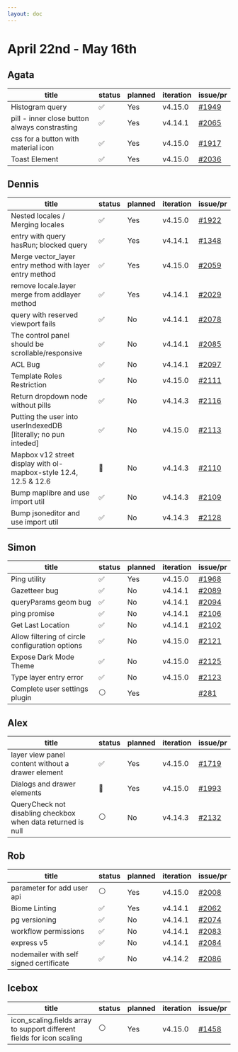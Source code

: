 ```yaml
---
layout: doc
---
```


# April 22nd - May 16th

## Agata

| title                                         | status | planned | iteration | issue/pr                                             |
| --------------------------------------------- | ------ | ------- | --------- | ---------------------------------------------------- |
| Histogram query                               | ✅     | Yes     | v4.15.0   | [#1949](https://github.com/GEOLYTIX/xyz/issues/1949) |
| pill - inner close button always constrasting | ✅     | Yes     | v4.14.1   | [#2065](https://github.com/GEOLYTIX/xyz/pull/2065)   |
| css for a button with material icon           | ✅     | Yes     | v4.15.0   | [#1917](https://github.com/GEOLYTIX/xyz/issues/1917) |
| Toast Element                                 | ✅     | Yes     | v4.15.0   | [#2036](https://github.com/GEOLYTIX/xyz/issues/2036) |

## Dennis

| title                                                            | status | planned | iteration | issue/pr                                             |
| ---------------------------------------------------------------- | ------ | ------- | --------- | ---------------------------------------------------- |
| Nested locales / Merging locales                                 | ✅     | Yes     | v4.15.0   | [#1922](https://github.com/GEOLYTIX/xyz/issues/1922) |
| entry with query hasRun; blocked query                           | ✅     | Yes     | v4.14.1   | [#1348](https://github.com/GEOLYTIX/xyz/issues/1348) |
| Merge vector_layer entry method with layer entry method          | ✅     | Yes     | v4.15.0   | [#2059](https://github.com/GEOLYTIX/xyz/pull/2059)   |
| remove locale.layer merge from addlayer method                   | ✅     | Yes     | v4.14.1   | [#2029](https://github.com/GEOLYTIX/xyz/issues/2061) |
| query with reserved viewport fails                               | ✅     | No      | v4.14.1   | [#2078](https://github.com/GEOLYTIX/xyz/issues/2078) |
| The control panel should be scrollable/responsive                | ✅     | No      | v4.14.1   | [#2085](https://github.com/GEOLYTIX/xyz/issues/2085) |
| ACL Bug                                                          | ✅     | No      | v4.14.1   | [#2097](https://github.com/GEOLYTIX/xyz/issues/2097) |
| Template Roles Restriction                                       | ✅     | No      | v4.15.0   | [#2111](https://github.com/GEOLYTIX/xyz/issues/2111) |
| Return dropdown node without pills                               | ✅     | No      | v4.14.3   | [#2116](https://github.com/GEOLYTIX/xyz/issues/2116) |
| Putting the user into userIndexedDB [literally; no pun inteded]  | ✅     | No      | v4.15.0   | [#2113](https://github.com/GEOLYTIX/xyz/issues/2113) |
| Mapbox v12 street display with ol-mapbox-style 12.4, 12.5 & 12.6 | 👀     | No      | v4.14.3   | [#2110](https://github.com/GEOLYTIX/xyz/issues/2110) |
| Bump maplibre and use import util                                | ✅     | No      | v4.14.3   | [#2109](https://github.com/GEOLYTIX/xyz/issues/2109) |
| Bump jsoneditor and use import util                              | ✅     | No      | v4.14.3   | [#2128](https://github.com/GEOLYTIX/xyz/issues/2128) |

## Simon

| title                                           | status | planned | iteration | issue/pr                                                   |
| ----------------------------------------------- | ------ | ------- | --------- | ---------------------------------------------------------- |
| Ping utility                                    | ✅     | Yes     | v4.15.0   | [#1968](https://github.com/GEOLYTIX/xyz/issues/1968)       |
| Gazetteer bug                                   | ✅     | No      | v4.14.1   | [#2089](https://github.com/GEOLYTIX/xyz/issues/2089)       |
| queryParams geom bug                            | ✅     | No      | v4.14.1   | [#2094](https://github.com/GEOLYTIX/xyz/pull/2094)         |
| ping promise                                    | ✅     | No      | v4.14.1   | [#2106](https://github.com/GEOLYTIX/xyz/pull/2106)         |
| Get Last Location                               | ✅     | No      | v4.14.1   | [#2102](https://github.com/GEOLYTIX/xyz/pull/2102)         |
| Allow filtering of circle configuration options | ✅     | No      | v4.15.0   | [#2121](https://github.com/GEOLYTIX/xyz/issues/2121)       |
| Expose Dark Mode Theme                          | ✅     | No      | v4.15.0   | [#2125](https://github.com/GEOLYTIX/xyz/issues/2125)       |
| Type layer entry error                          | ✅     | No      | v4.15.0   | [#2123](https://github.com/GEOLYTIX/xyz/issues/2123)       |
| Complete user settings plugin                   | ⚪️     | Yes     |           | [#281](https://github.com/GEOLYTIX/xyz_plugins/issues/281) |

## Alex

| title                                             | status | planned | iteration | issue/pr                                             |
| ------------------------------------------------- | ------ | ------- | --------- | ---------------------------------------------------- |
| layer view panel content without a drawer element | ✅     | Yes     | v4.15.0   | [#1719](https://github.com/GEOLYTIX/xyz/issues/1719) |
| Dialogs and drawer elements                       | 👀     | Yes     | v4.15.0   | [#1993](https://github.com/GEOLYTIX/xyz/issues/1993) |
| QueryCheck not disabling checkbox when data returned is null | ⚪️     | No    | v4.14.3  | [#2132](https://github.com/GEOLYTIX/xyz/issues/2132) |

## Rob

| title                                   | status | planned | iteration | issue/pr                                             |
| --------------------------------------- | ------ | ------- | --------- | ---------------------------------------------------- |
| parameter for add user api              | ⚪️     | Yes     | v4.15.0   | [#2008](https://github.com/GEOLYTIX/xyz/issues/2008) |
| Biome Linting                           | ✅     | Yes     | v4.14.1   | [#2062](https://github.com/GEOLYTIX/xyz/issues/2062) |
| pg versioning                           | ✅     | No      | v4.14.1   | [#2074](https://github.com/GEOLYTIX/xyz/issues/2074) |
| workflow permissions                    | ✅     | No      | v4.14.1   | [#2083](https://github.com/GEOLYTIX/xyz/issues/2083) |
| express v5                              | ✅     | No      | v4.14.1   | [#2084](https://github.com/GEOLYTIX/xyz/issues/2084) |
| nodemailer with self signed certificate | ✅     | No      | v4.14.2   | [#2086](https://github.com/GEOLYTIX/xyz/issues/2086) |

## Icebox

| title                                                                  | status | planned | iteration | issue/pr                                             |
| ---------------------------------------------------------------------- | ------ | ------- | --------- | ---------------------------------------------------- |
| icon_scaling.fields array to support different fields for icon scaling | ⚪️     | Yes     | v4.15.0   | [#1458](https://github.com/GEOLYTIX/xyz/issues/1458) |
